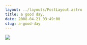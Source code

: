```yaml
---
layout: ../layouts/PostLayout.astro
title: a good day.
date: 2008-04-21 03:49:00
slug: a-good-day
---
```


[![](http://2.bp.blogspot.com/_uemGSKgAPTU/SAwPVOK_hWI/AAAAAAAAAJc/n95xNIJHcxI/s200/IMG_2370.JPG)](http://2.bp.blogspot.com/_uemGSKgAPTU/SAwPVOK_hWI/AAAAAAAAAJc/n95xNIJHcxI/s1600-h/IMG_2370.JPG)